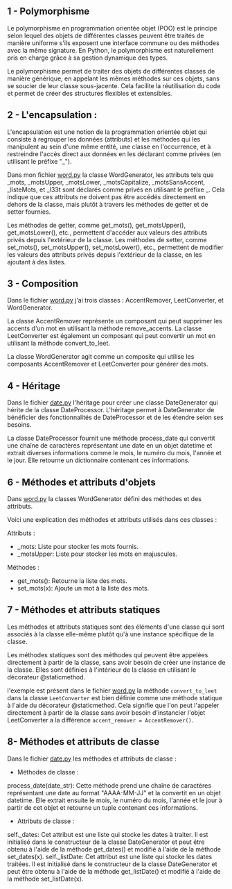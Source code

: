 ## 1 - Polymorphisme
Le polymorphisme en programmation orientée objet (POO) est le principe selon lequel des objets de différentes classes peuvent être traités de manière uniforme s'ils exposent une interface commune ou des méthodes avec la même signature. En Python, le polymorphisme est naturellement pris en charge grâce à sa gestion dynamique des types.

Le polymorphisme permet de traiter des objets de différentes classes de manière générique, en appelant les mêmes méthodes sur ces objets, sans se soucier de leur classe sous-jacente. Cela facilite la réutilisation du code et permet de créer des structures flexibles et extensibles.

## 2 - L'encapsulation :
L'encapsulation est une notion de la programmation orientée objet qui consiste à regrouper les données (attributs) et les méthodes qui les manipulent au sein d'une même entité, une classe en l'occurrence, et à restreindre l'accès direct aux données en les déclarant comme privées (en utilisant le préfixe "_").

Dans mon fichier [word.py](word.py) la classe WordGenerator, les attributs tels que _mots, _motsUpper, _motsLower, _motsCapitalize, _motsSansAccent, _listeMots, et _l33t sont déclarés comme privés en utilisant le préfixe _. Cela indique que ces attributs ne doivent pas être accédés directement en dehors de la classe, mais plutôt à travers les méthodes de getter et de setter fournies.

Les méthodes de getter, comme get_mots(), get_motsUpper(), get_motsLower(), etc., permettent d'accéder aux valeurs des attributs privés depuis l'extérieur de la classe. Les méthodes de setter, comme set_mots(), set_motsUpper(), set_motsLower(), etc., permettent de modifier les valeurs des attributs privés depuis l'extérieur de la classe, en les ajoutant à des listes.

## 3 - Composition

Dans le fichier [word.py](word.py) j'ai trois classes : AccentRemover, LeetConverter, et WordGenerator.

La classe AccentRemover représente un composant qui peut supprimer les accents d'un mot en utilisant la méthode remove_accents. La classe LeetConverter est également un composant qui peut convertir un mot en utilisant la méthode convert_to_leet. 

La classe WordGenerator agit comme un composite qui utilise les composants AccentRemover et LeetConverter pour générer des mots.

## 4 - Héritage

Dans le fichier [date.py](date.py) l'héritage pour créer une classe DateGenerator qui hérite de la classe DateProcessor. L'héritage permet à DateGenerator de bénéficier des fonctionnalités de DateProcessor et de les étendre selon ses besoins.

La classe DateProcessor fournit une méthode process_date qui convertit une chaîne de caractères représentant une date en un objet datetime et extrait diverses informations comme le mois, le numéro du mois, l'année et le jour. Elle retourne un dictionnaire contenant ces informations.

## 6 - Méthodes et attributs d'objets

Dans [word.py](word.py) la classes WordGenerator défini des méthodes et des attributs. 

Voici une explication des méthodes et attributs utilisés dans ces classes :

Attributs :

- _mots: Liste pour stocker les mots fournis.
- _motsUpper: Liste pour stocker les mots en majuscules.

Méthodes :

- get_mots(): Retourne la liste des mots.
- set_mots(x): Ajoute un mot à la liste des mots.

## 7 - Méthodes et attributs statiques

Les méthodes et attributs statiques sont des éléments d'une classe qui sont associés à la classe elle-même plutôt qu'à une instance spécifique de la classe.

Les méthodes statiques sont des méthodes qui peuvent être appelées directement à partir de la classe, sans avoir besoin de créer une instance de la classe. Elles sont définies à l'intérieur de la classe en utilisant le décorateur @staticmethod.

l'exemple est présent dans le fichier [word.py](word.py) la méthode `convert_to_leet` dans la classe `LeetConverter` est bien définie comme une méthode statique à l'aide du décorateur @staticmethod. Cela signifie que l'on peut l'appeler directement à partir de la classe sans avoir besoin d'instancier l'objet LeetConverter a la différence `accent_remover = AccentRemover()`. 

## 8- Méthodes et attributs de classe

Dans le fichier [date.py](date.py) les méthodes et attributs de classe :

- Méthodes de classe :

process_date(date_str): Cette méthode prend une chaîne de caractères représentant une date au format "AAAA-MM-JJ" et la convertit en un objet datetime. Elle extrait ensuite le mois, le numéro du mois, l'année et le jour à partir de cet objet et retourne un tuple contenant ces informations.

- Attributs de classe :

self._dates: Cet attribut est une liste qui stocke les dates à traiter. Il est initialisé dans le constructeur de la classe DateGenerator et peut être obtenu à l'aide de la méthode get_dates() et modifié à l'aide de la méthode set_dates(x).
self._listDate: Cet attribut est une liste qui stocke les dates traitées. Il est initialisé dans le constructeur de la classe DateGenerator et peut être obtenu à l'aide de la méthode get_listDate() et modifié à l'aide de la méthode set_listDate(x).

